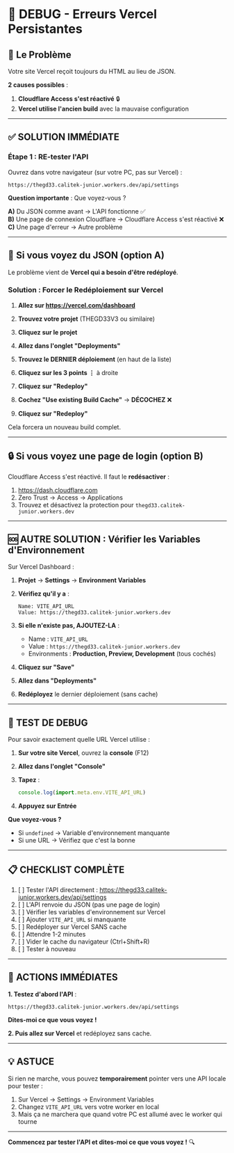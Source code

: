 # 🔴 DEBUG - Erreurs Vercel Persistantes

## 🎯 Le Problème

Votre site Vercel reçoit toujours du HTML au lieu de JSON.

**2 causes possibles** :

1. **Cloudflare Access s'est réactivé** 🔒
2. **Vercel utilise l'ancien build** avec la mauvaise configuration

---

## ✅ SOLUTION IMMÉDIATE

### Étape 1 : RE-tester l'API

Ouvrez dans votre navigateur (sur votre PC, pas sur Vercel) :

```
https://thegd33.calitek-junior.workers.dev/api/settings
```

**Question importante** : Que voyez-vous ?

**A)** Du JSON comme avant → L'API fonctionne ✅  
**B)** Une page de connexion Cloudflare → Cloudflare Access s'est réactivé ❌  
**C)** Une page d'erreur → Autre problème

---

## 🔧 Si vous voyez du JSON (option A)

Le problème vient de **Vercel qui a besoin d'être redéployé**.

### Solution : Forcer le Redéploiement sur Vercel

1. **Allez sur https://vercel.com/dashboard**

2. **Trouvez votre projet** (THEGD33V3 ou similaire)

3. **Cliquez sur le projet**

4. **Allez dans l'onglet "Deployments"**

5. **Trouvez le DERNIER déploiement** (en haut de la liste)

6. **Cliquez sur les 3 points ⋮** à droite

7. **Cliquez sur "Redeploy"**

8. **Cochez "Use existing Build Cache"** → **DÉCOCHEZ** ❌

9. **Cliquez sur "Redeploy"**

Cela forcera un nouveau build complet.

---

## 🔒 Si vous voyez une page de login (option B)

Cloudflare Access s'est réactivé. Il faut le **redésactiver** :

1. https://dash.cloudflare.com
2. Zero Trust → Access → Applications
3. Trouvez et désactivez la protection pour `thegd33.calitek-junior.workers.dev`

---

## 🆘 AUTRE SOLUTION : Vérifier les Variables d'Environnement

Sur Vercel Dashboard :

1. **Projet** → **Settings** → **Environment Variables**

2. **Vérifiez qu'il y a** :
   ```
   Name: VITE_API_URL
   Value: https://thegd33.calitek-junior.workers.dev
   ```

3. **Si elle n'existe pas, AJOUTEZ-LA** :
   - Name : `VITE_API_URL`
   - Value : `https://thegd33.calitek-junior.workers.dev`
   - Environments : **Production, Preview, Development** (tous cochés)

4. **Cliquez sur "Save"**

5. **Allez dans "Deployments"**

6. **Redéployez** le dernier déploiement (sans cache)

---

## 🧪 TEST DE DEBUG

Pour savoir exactement quelle URL Vercel utilise :

1. **Sur votre site Vercel**, ouvrez la **console** (F12)

2. **Allez dans l'onglet "Console"**

3. **Tapez** :
   ```javascript
   console.log(import.meta.env.VITE_API_URL)
   ```

4. **Appuyez sur Entrée**

**Que voyez-vous ?**
- Si `undefined` → Variable d'environnement manquante
- Si une URL → Vérifiez que c'est la bonne

---

## 📋 CHECKLIST COMPLÈTE

1. [ ] Tester l'API directement : https://thegd33.calitek-junior.workers.dev/api/settings
2. [ ] L'API renvoie du JSON (pas une page de login)
3. [ ] Vérifier les variables d'environnement sur Vercel
4. [ ] Ajouter `VITE_API_URL` si manquante
5. [ ] Redéployer sur Vercel SANS cache
6. [ ] Attendre 1-2 minutes
7. [ ] Vider le cache du navigateur (Ctrl+Shift+R)
8. [ ] Tester à nouveau

---

## 🎯 ACTIONS IMMÉDIATES

**1. Testez d'abord l'API** :
```
https://thegd33.calitek-junior.workers.dev/api/settings
```

**Dites-moi ce que vous voyez !**

**2. Puis allez sur Vercel** et redéployez sans cache.

---

## 💡 ASTUCE

Si rien ne marche, vous pouvez **temporairement** pointer vers une API locale pour tester :

1. Sur Vercel → Settings → Environment Variables
2. Changez `VITE_API_URL` vers votre worker en local
3. Mais ça ne marchera que quand votre PC est allumé avec le worker qui tourne

---

**Commencez par tester l'API et dites-moi ce que vous voyez !** 🔍
